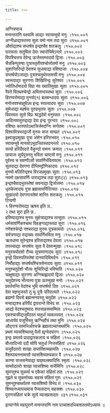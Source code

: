 ```yaml
---
title: १५०

---
```

अग्निरुवाच  
मन्वन्तराणि वक्ष्यामि आद्याः स्वायम्भुवो मनुः ।१५०.००१  
अग्नीध्राद्यास्तस्य सुता यमो नाम तदा सुराः ॥१५०.००१  
और्वाद्याश्च सप्तर्षय इन्द्रश्चैव शतक्रतुः ।१५०.००२  
पारावताः सतुषिता देवाः स्वारोचिषेऽन्तरे ॥१५०.००२  
विपश्चित्तत्र देवेन्द्र ऊर्जस्तम्भादयो द्विजाः ।१५०.००३  
चैत्रकिम्पुरुषाः पुत्रास्तृतीयश्चोत्तोतमो मनुः ॥१५०.००३  
सुशान्तिरिन्द्रो देवाश्च सुधामाद्या वशिष्ठजाः ।१५०.००४  
सप्तर्षयोऽजाद्याः पुत्राश्चतुर्थस्तामसी मनुः ॥१५०.००४  
स्वरूपाद्याः सुरगणाः शिखिरिन्द्रः सुरेश्वरः ।१५०.००५  
ज्योतिर्धामादयो विप्रा नव ख्यातिमुखाः सुताः ॥१५०.००५  
रैवते वितथश्चेन्द्रो अमिताभास्तथा सुराः ।१५०.००६  
हिरण्यरोमाद्या मुनयो(१) बलबन्धादयः सुताः ॥१५०.००६  
मनोजवश्चाक्षुषेऽथ इन्द्रः स्वात्यादयः सुराः ।१५०.००७  
सुमेधाद्या महर्षयः पुरुप्रभृतयः सुताः ॥१५०.००७  
विवस्वतः सुतो विप्रः श्राद्धदेवो मनुस्ततः ।१५०.००८  
आदित्यवसुरुद्राद्या देवा इन्द्रः पुरन्दरः ॥१५०.००८  
वशिष्ठः काश्यपोऽथात्रिर्जमदग्निः सगोतमः ।१५०.००९  
विश्वामित्रभरद्वाजौ मुनयः सप्त साम्प्रतं ॥१५०.००९  
इक्ष्वाकुप्रमुखाः पुत्रा अंशेन हरिराभवत् ।१५०.०१०  
स्वायम्भुवे मानसोऽभूदजितस्तदनन्तरे ॥१५०.०१०  
सत्यो हरिर्देवदरो वैकुण्ठो वामनः क्रमात् ।१५०.०११  
छायाजः सूर्यपुत्रस्तु भविता चाष्टमो मनुः ॥१५०.०११  
पूर्वस्य च सवर्णोऽसौ सावर्णिर्भविताष्टमः ।१५०.०१२  
सुतपाद्या देवगणा दीप्तिमद्द्रौणिकादयः ॥१५०.०१२  
मुनयो बलिरिन्द्रश्च विरजप्रमुखाः सुताः ।१५०.०१३  
नवमो दक्षसावर्णिः पाराद्याश्च तदा सुराः(२) ॥१५०.०१३  
इन्द्रश्चैवाद्भुतस्तेषां सवनाद्या द्विजोत्तमाः ।१५०.०१४  
धृतकेत्वादयः पुत्रा ब्रह्मसावर्णिरित्यतः ॥१५०.०१४  
सुखादयो देवगणास्तेषां शान्तिः शतक्रतुः ।१५०.०१५  
टिप्पणी  
१ हिरण्यरोमाद्या ऋषय इति ञ..  
२ तथा सुरा इति छ..  
हविष्याद्याश्च मुनयः सुक्षेत्राद्याश्च तत्सुताः ॥१५०.०१५  
धर्मसावर्णिकश्चाथ विहङ्गाद्यास्तदा सुराः ।१५०.०१६  
गणेशश्चेन्द्रो नश्चराद्या मुनयः पुत्रकामयोः ॥१५०.०१६  
सर्वत्रगाद्या रुद्राख्यः सावर्णिभविता मनुः ।१५०.०१७  
ऋतधामा सुरेन्द्रश्च हरिताद्याश्च देवताः ॥१५०.०१७  
तपस्याद्याः सप्तर्षयः सुता वै देववन्मुखाः ।१५०.०१८  
मनुस्त्रयोदशो रौच्यः सुत्रामाणादयः सुराः ॥१५०.०१८  
इन्द्रो दिवस्पतिस्तेषां दानवादिविमर्दनः ।१५०.०१९  
निर्मोहाद्याः सप्तर्षयश्चित्रसेनादयः सुताः ॥१५०.०१९  
मनुश्चतुर्दशो भौत्यः शुचिरिन्द्रो भविष्यति ।१५०.०२०  
चाक्षुषाद्याः सुरगणा अग्निबाह्णादयो द्विजाः ॥१५०.०२०  
चतुर्दशस्य भौत्यस्य पुत्रा ऊरुमुखा मनोः ।१५०.०२१  
प्रवर्तयन्ति वेदांश्च भुवि सप्तर्षयो दिवः ॥१५०.०२१  
देवा यज्ञभुजस्ते तु भूः पुत्रैः परिपाल्यते ।१५०.०२२  
ब्रह्मणो दिवसे ब्रह्मन्मनवस्तु चतुर्दश ॥१५०.०२२  
मन्वाद्याश्च हरिर्वेदं द्वापरान्ते विभेद सः ।१५०.०२३  
आद्यो वेदश्चतुष्पादः शतसाहस्रसम्मितः ॥१५०.०२३  
एकश्चासीद्यजुर्वेदस्तं चतुर्धा व्यकल्पयत् ।१५०.०२४  
आध्वर्यवं यजुर्भिस्तु ऋग्भिर्होत्रं तथा मुनिः ॥१५०.०२४  
औद्गात्रं सामभिओश्चक्रे ब्रह्मत्वञ्चाप्यथर्वभिः ।१५०.०२५  
प्रथमं व्यासशिष्यस्तु पैलो ह्यृग्वेदपारगः ॥१५०.०२५  
इन्द्रः प्रमतये प्रादाद्वास्कलाय च संहितां ।१५०.०२६  
बौध्यादिभ्यो ददौ सोपि चतुर्धा निजसंहितां ॥१५०.०२६  
यजुर्वेदतरोः शाखाः सप्तविंशन्महामतिः ।१५०.०२७  
वैशम्पायननामासौ व्यासशिष्यश्चकार वै ॥१५०.०२७  
काण्वा वाजसनेयाद्या याज्ञवल्क्यादिभिः स्मृताः ।१५०.०२८  
सामवेदतरोः शाखा व्यासशिष्यः सजैमिनिः ॥१५०.०२८  
सुमन्तुश्च सुकर्मा च एकैकां संहितां ततः ।१५०.०२९  
गृह्णते च सुकर्माख्यः सहस्रं संहितां गुरुः ॥१५०.०२९  
सुमन्तुश्चाथर्वतरुं व्यासशिष्यो विभेद तं ।१५०.०३०  
शिष्यानध्यापयामास पैप्यलादान् सहस्रशः ॥१५०.०३०  
पुराणसंहितां चक्रे सुतो व्यासप्रसादतः ॥३१॥१५०.०३१  
  
इत्याग्नेये महापुराणे मन्वन्तराणि नाम पञ्चाशदधिकशततमोऽध्यायः ॥